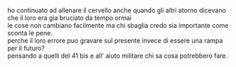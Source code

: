 ho continuato ad allenare il cervello anche quando gli altri atorno dicevano che il loro era gia bruciato da tempo ormai
<br>
le cose non cambiano facilmente ma chi sbaglia credo sia importante come sconta le pene.
<br>
perche il loro errore puo gravare sul presente invece di essere una rampa per il futuro?
<br>
pensando a quelli del 41 bis e all' aiuto militare chi sa cosa potrebbero fare.
<br>
